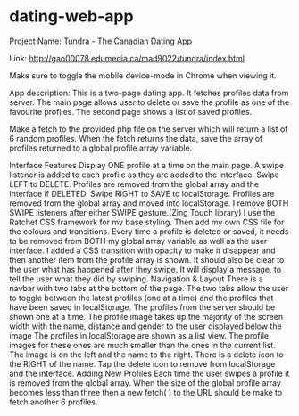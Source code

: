 # dating-web-app

Project Name: Tundra - The Canadian Dating App

Link: http://gao00078.edumedia.ca/mad9022/tundra/index.html

Make sure to toggle the mobile device-mode in Chrome when viewing it.

App description: This is a two-page dating app. It fetches profiles data from server. The main page allows user to delete or save the profile as one of the favourite profiles. The second page shows a list of saved profiles.

Make a fetch to the provided php file on the server which will return a list of 6 random profiles.
When the fetch returns the data, save the array of profiles returned to a global profile array variable.

Interface Features
Display ONE profile at a time on the main page.
A swipe listener is added to each profile as they are added to the interface.
Swipe LEFT to DELETE. Profiles are removed from the global array and the interface if DELETED.
Swipe RIGHT to SAVE to localStorage. Profiles are removed from the global array and moved into localStorage.
I remove BOTH SWIPE listeners after either SWIPE gesture.(Zing Touch library)
I use the Ratchet CSS framework for my base styling. Then add my own CSS file for the colours and transitions.
Every time a profile is deleted or saved, it needs to be removed from BOTH my global array variable as well as the user interface. I added a CSS transition with opacity to make it disappear and then another item from the profile array is shown.
It should also be clear to the user what has happened after they swipe. It will display a message, to tell the user what they did by swiping.
Navigation & Layout
There is a navbar with two tabs at the bottom of the page. The two tabs  allow the user to toggle between the latest profiles (one at a time) and the profiles that have been saved in localStorage.
The profiles from the server should be shown one at a time. The profile image takes up the majority of the screen width with the name, distance and gender to the user displayed below the image
The profiles in localStorage are shown as a list view. The profile images for these ones are much smaller than the ones in the current list. The image is on the left and the name to the right. There is a delete icon to the RIGHT of the name.
Tap the delete icon to remove from localStorage and the interface. 
Adding New Profiles
Each time the user swipes a profile it is removed from the global array. When the size of the global profile array becomes less than three then a new fetch( ) to the URL should be make to fetch another 6 profiles.
